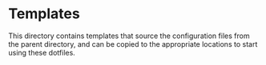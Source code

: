 # Templates

This directory contains templates that source the configuration files from the parent directory, and can be copied to the appropriate locations to start using these dotfiles.
